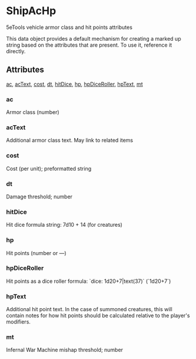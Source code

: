 # ShipAcHp

5eTools vehicle armor class and hit points attributes

This data object provides a default mechanism for creating
a marked up string based on the attributes that are present.
To use it, reference it directly.

## Attributes

[ac](#ac), [acText](#actext), [cost](#cost), [dt](#dt), [hitDice](#hitdice), [hp](#hp), [hpDiceRoller](#hpdiceroller), [hpText](#hptext), [mt](#mt)

### ac

Armor class (number)

### acText

Additional armor class text. May link to related items

### cost

Cost (per unit); preformatted string

### dt

Damage threshold; number

### hitDice

Hit dice formula string: 7d10 + 14 (for creatures)

### hp

Hit points (number or —)

### hpDiceRoller

Hit points as a dice roller formula:
\`dice: 1d20+7|text(37)\` (\`1d20+7\`)

### hpText

Additional hit point text.
In the case of summoned creatures, this will contain notes for how hit points
should be calculated relative to the player's modifiers.

### mt

Infernal War Machine mishap threshold; number
